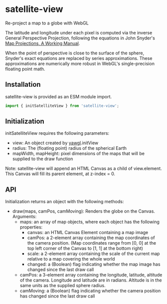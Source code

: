 # satellite-view

Re-project a map to a globe with WebGL

The latitude and longitude under each pixel is computed via the inverse
General Perspective Projection, following the equations in John Snyder's
[Map Projections, A Working Manual](https://pubs.usgs.gov/pp/1395/report.pdf).

When the point of perspective is close to the surface of the sphere, Snyder's
exact equations are replaced by series approximations. These approximations
are numerically more robust in WebGL's single-precision floating point math.

## Installation
satellite-view is provided as an ESM module import.
```javascript
import { initSatelliteView } from 'satellite-view';
```

## Initialization
initSatelliteView requires the following parameters:
- view: An object created by [yawgl](https://github.com/jjhembd/yawgl).initView
- radius: The (floating point) radius of the spherical Earth
- mapWidth, mapHeight: pixel dimensions of the maps that will be supplied to
  the draw function

Note: satellite-view will append an HTML Canvas as a child of view.element.
This Canvas will fill its parent element, at z-index = 0.

## API
Initialization returns an object with the following methods:
- draw(maps, camPos, camMoving): Renders the globe on the Canvas. Arguments:
  - maps: an array of map objects, where each object has the following
    properties:
    - canvas: an HTML Canvas Element containing a map image
    - camPos: a 2-element array containing the map coordinates of the camera
      position. (Map coordinates range from [0, 0] at the top left corner of the
      Canvas to [1, 1] at the bottom right)
    - scale: a 2-element array containing the scale of the current map relative
      to a map covering the whole world
    - changed: a (Boolean) flag indicating whether the map image has changed
      since the last draw call
  - camPos: a 3-element array containing the longitude, latitude, altitude of
    the camera. Longitude and latitude are in radians. Altitude is in the same
    units as the supplied sphere radius.
  - camMoving: a (Boolean) flag indicating whether the camera position has
    changed since the last draw call

